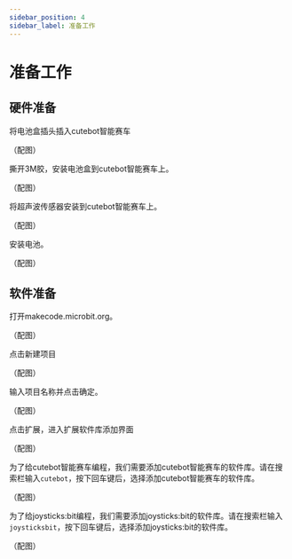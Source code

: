 ```yaml
---
sidebar_position: 4
sidebar_label: 准备工作
---
```


# 准备工作

## 硬件准备

将电池盒插头插入cutebot智能赛车

（配图）

撕开3M胶，安装电池盒到cutebot智能赛车上。

（配图）

将超声波传感器安装到cutebot智能赛车上。

（配图）

安装电池。

（配图）

## 软件准备

打开makecode.microbit.org。

（配图）

点击新建项目

（配图）

输入项目名称并点击确定。

（配图）

点击扩展，进入扩展软件库添加界面

（配图）

为了给cutebot智能赛车编程，我们需要添加cutebot智能赛车的软件库。请在搜索栏输入`cutebot`，按下回车键后，选择添加cutebot智能赛车的软件库。

（配图）

为了给joysticks:bit编程，我们需要添加joysticks:bit的软件库。请在搜索栏输入`joysticksbit`，按下回车键后，选择添加joysticks:bit的软件库。

（配图）
